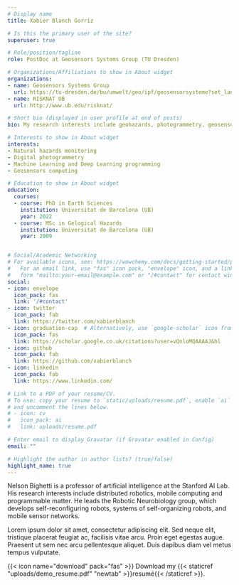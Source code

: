 ```yaml
---
# Display name
title: Xabier Blanch Gorriz

# Is this the primary user of the site?
superuser: true

# Role/position/tagline
role: PostDoc at Geosensors Systems Group (TU Dresden)

# Organizations/Affiliations to show in About widget
organizations:
- name: Geosensors Systems Group
  url: https://tu-dresden.de/bu/umwelt/geo/ipf/geosensorsysteme?set_language=en
- name: RISKNAT UB
  url: http://www.ub.edu/risknat/

# Short bio (displayed in user profile at end of posts)
bio: My research interests include geohazards, photogrammetry, geosensors computing, deep learning processes, and programmable matter.

# Interests to show in About widget
interests:
- Natural hazards monitoring
- Digital photogrammetry
- Machine Learning and Deep Learning programming
- Geosensors computing

# Education to show in About widget
education:
  courses:
  - course: PhD in Earth Sciences
    institution: Universitat de Barcelona (UB)
    year: 2022
  - course: MSc in Gelogical Hazards
    institution: Universitat de Barcelona (UB)
    year: 2009


# Social/Academic Networking
# For available icons, see: https://wowchemy.com/docs/getting-started/page-builder/#icons
#   For an email link, use "fas" icon pack, "envelope" icon, and a link in the
#   form "mailto:your-email@example.com" or "/#contact" for contact widget.
social:
- icon: envelope
  icon_pack: fas
  link: '/#contact'
- icon: twitter
  icon_pack: fab
  link: https://twitter.com/xabierblanch
- icon: graduation-cap  # Alternatively, use `google-scholar` icon from `ai` icon pack
  icon_pack: fas
  link: https://scholar.google.co.uk/citations?user=vQnloMQAAAAJ&hl
- icon: github
  icon_pack: fab
  link: https://github.com/xabierblanch
- icon: linkedin
  icon_pack: fab
  link: https://www.linkedin.com/

# Link to a PDF of your resume/CV.
# To use: copy your resume to `static/uploads/resume.pdf`, enable `ai` icons in `params.toml`, 
# and uncomment the lines below.
# - icon: cv
#   icon_pack: ai
#   link: uploads/resume.pdf

# Enter email to display Gravatar (if Gravatar enabled in Config)
email: ""

# Highlight the author in author lists? (true/false)
highlight_name: true
---
```


Nelson Bighetti is a professor of artificial intelligence at the Stanford AI Lab. His research interests include distributed robotics, mobile computing and programmable matter. He leads the Robotic Neurobiology group, which develops self-reconfiguring robots, systems of self-organizing robots, and mobile sensor networks.

Lorem ipsum dolor sit amet, consectetur adipiscing elit. Sed neque elit, tristique placerat feugiat ac, facilisis vitae arcu. Proin eget egestas augue. Praesent ut sem nec arcu pellentesque aliquet. Duis dapibus diam vel metus tempus vulputate.

{{< icon name="download" pack="fas" >}} Download my {{< staticref "uploads/demo_resume.pdf" "newtab" >}}resumé{{< /staticref >}}.
